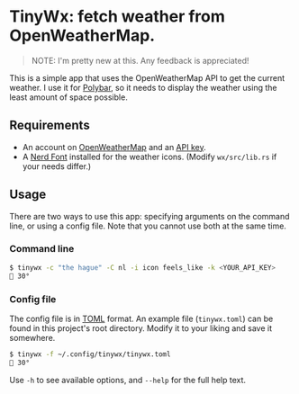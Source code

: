 # TinyWx: fetch weather from OpenWeatherMap.

> NOTE: I'm pretty new at this. Any feedback is appreciated!

This is a simple app that uses the OpenWeatherMap API to get the current
weather. I use it for [Polybar](https://polybar.github.io/), so it needs to
display the weather using the least amount of space possible.

## Requirements

- An account on [OpenWeatherMap](https://openweathermap.org/) and
  an [API key](https://home.openweathermap.org/api_keys).
- A [Nerd Font](https://nerdfonts.com/) installed for the weather icons.
  (Modify `wx/src/lib.rs` if your needs differ.)

## Usage

There are two ways to use this app: specifying arguments on the command line, or
using a config file. Note that you cannot use both at the same time.

### Command line

```bash
$ tinywx -c "the hague" -C nl -i icon feels_like -k <YOUR_API_KEY>
 30°
```

### Config file

The config file is in [TOML](https://toml.io/) format. An example file
(`tinywx.toml`) can be found in this project's root directory. Modify it to your
liking and save it somewhere.

```bash
$ tinywx -f ~/.config/tinywx/tinywx.toml
 30°
```

Use `-h` to see available options, and `--help` for the full help text.
